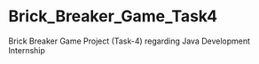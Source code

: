 # Brick_Breaker_Game_Task4
Brick Breaker Game  Project (Task-4)  regarding  Java Development Internship
